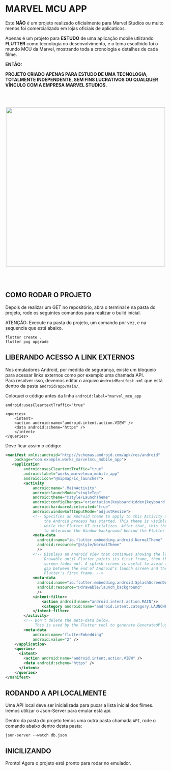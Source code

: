 # MARVEL MCU APP

Este **NÃO** é um projeto realizado oficialmente para Marvel Studios ou muito menos foi comercializado em lojas oficiais de aplicaticos.

Apenas é um projeto para **ESTUDO** de uma aplicação mobile utlizando **FLUTTER** como tecnologia no desenvolvimento, e o tema escolhido foi o mundo MCU da Marvel, mostrando toda a cronologia e detalhes de cada filme.

**ENTÃO:**  

**PROJETO CRIADO APENAS PARA ESTUDO DE UMA TECNOLOGIA, TOTALMENTE INDEPENDENTE, SEM FINS LUCRATIVOS OU QUALQUER VÍNCULO COM A EMPRESA MARVEL STUDIOS.**

<br />
<br />

<p align="center"><img src="https://caruzojr.com.br/projects/marvel_mcu_app/marvel_mcu_mockup.png" data-canonical-src="https://caruzojr.com.br/projects/marvel_mcu_app/marvel_mcu_mockup.png" width="500" /></p>

<br />
<br />

## COMO RODAR O PROJETO
Depois de realizar um GET no repositório, abra o terminal e na pasta do projeto, rode os seguintes comandos para realizar o build inicial.  

ATENÇÃO: Execute na pasta do projeto, um comando por vez, e na sequencia que está abaixo.

```
flutter create .
flutter pug upgrade
```

## LIBERANDO ACESSO A LINK EXTERNOS
Nos emuladores Android, por medida de segurança, existe um bloqueio para acessar links externos como por exemplo uma chamada API.  
Para resolver isso, devemos editar o arquivo `AndroidManifest.xml` que está dentro da pasta `android/app/main/`.

Coloquei o código antes da linha `android:label="marvel_mcu_app`

```
android:usesCleartextTraffic="true"
```

```
<queries>
    <intent>
    <action android:name="android.intent.action.VIEW" />
    <data android:scheme="https" />
    </intent>
</queries>
```

Deve ficar assim o código:
```xml
<manifest xmlns:android="http://schemas.android.com/apk/res/android"
    package="com.example.works_marvelmcu_mobile_app">
   <application
        android:usesCleartextTraffic="true"
        android:label="works_marvelmcu_mobile_app"
        android:icon="@mipmap/ic_launcher">
        <activity
            android:name=".MainActivity"
            android:launchMode="singleTop"
            android:theme="@style/LaunchTheme"
            android:configChanges="orientation|keyboardHidden|keyboard|screenSize|smallestScreenSize|locale|layoutDirection|fontScale|screenLayout|density|uiMode"
            android:hardwareAccelerated="true"
            android:windowSoftInputMode="adjustResize">
            <!-- Specifies an Android theme to apply to this Activity as soon as
                 the Android process has started. This theme is visible to the user
                 while the Flutter UI initializes. After that, this theme continues
                 to determine the Window background behind the Flutter UI. -->
            <meta-data
              android:name="io.flutter.embedding.android.NormalTheme"
              android:resource="@style/NormalTheme"
              />
            <!-- Displays an Android View that continues showing the launch screen
                 Drawable until Flutter paints its first frame, then this splash
                 screen fades out. A splash screen is useful to avoid any visual
                 gap between the end of Android's launch screen and the painting of
                 Flutter's first frame. -->
            <meta-data
              android:name="io.flutter.embedding.android.SplashScreenDrawable"
              android:resource="@drawable/launch_background"
              />
            <intent-filter>
                <action android:name="android.intent.action.MAIN"/>
                <category android:name="android.intent.category.LAUNCHER"/>
            </intent-filter>
        </activity>
        <!-- Don't delete the meta-data below.
             This is used by the Flutter tool to generate GeneratedPluginRegistrant.java -->
        <meta-data
            android:name="flutterEmbedding"
            android:value="2" />
    </application>
    <queries>
      <intent>
        <action android:name="android.intent.action.VIEW" />
        <data android:scheme="https" />
      </intent>
    </queries>
</manifest>
```

## RODANDO A API LOCALMENTE
Uma API local deve ser inicializada para puxar a lista inicial dos filmes.  
Iremos utilizar o Json-Server para emular está api.

Dentro da pasta do projeto temos uma outra pasta chamada `API`, rode o comando abaixo dentro desta pasta:

```
json-server --watch db.json
```

## INICILIZANDO
Pronto! Agora o projeto está pronto para rodar no emulador.
